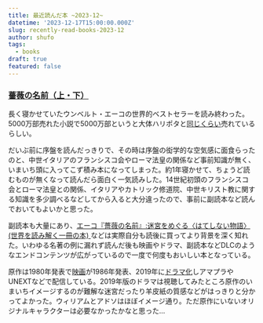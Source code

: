 ```yaml
---
title: 最近読んだ本 ~2023-12~
datetime: '2023-12-17T15:00:00.000Z'
slug: recently-read-books-2023-12
author: shufo
tags:
  - books
draft: true
featured: false
---
```


### [薔薇の名前（上・下）](https://ja.wikipedia.org/wiki/%E8%96%94%E8%96%87%E3%81%AE%E5%90%8D%E5%89%8D "")

長く寝かせていたウンベルト・エーコの世界的ベストセラーを読み終わった。5000万部売れた小説で5000万部というと大体ハリポタと[同じくらい](https://ja.wikipedia.org/wiki/%E3%83%99%E3%82%B9%E3%83%88%E3%82%BB%E3%83%A9%E3%83%BC%E6%9C%AC%E3%81%AE%E4%B8%80%E8%A6%A7 "")売れているらしい。

だいぶ前に序盤を読んだっきりで、その時は序盤の衒学的な空気感に面食らったのと、中世イタリアのフランシスコ会やローマ法皇の関係など事前知識が無く、いまいち頭に入ってこず積み本になってしまった。約1年寝かせて、ちょうど読むものが無くなって読んだら面白く一気読みした。14世紀初頭のフランシスコ会とローマ法皇との関係、イタリアやカトリック修道院、中世キリスト教に関する知識を多少調べるなどしてから入ると大分違ったので、事前に副読本など読んでおいてもよいかと思った。

副読本も大量にあり、[エーコ『薔薇の名前』:迷宮をめぐる〈はてしない物語〉 (世界を読み解く一冊の本) ](https://www.amazon.co.jp/%E3%82%A8%E3%83%BC%E3%82%B3%E3%80%8E%E8%96%94%E8%96%87%E3%81%AE%E5%90%8D%E5%89%8D%E3%80%8F-%E8%BF%B7%E5%AE%AE%E3%82%92%E3%82%81%E3%81%90%E3%82%8B%E3%80%88%E3%81%AF%E3%81%A6%E3%81%97%E3%81%AA%E3%81%84%E7%89%A9%E8%AA%9E%E3%80%89-%E4%B8%96%E7%95%8C%E3%82%92%E8%AA%AD%E3%81%BF%E8%A7%A3%E3%81%8F%E4%B8%80%E5%86%8A%E3%81%AE%E6%9C%AC-%E5%9B%B3%E5%B8%AB-%E5%AE%A3%E5%BF%A0/dp/4766425596 "")などは実際自分も読後に買ってより背景を深く知れた。いわゆる名著の例に漏れず読んだ後も映画やドラマ、副読本などDLCのようなエンドコンテンツが広がっているので一度で何度もおいしい本となっている。

原作は1980年発表で[映画](https://www.amazon.co.jp/%E8%96%94%E8%96%87%E3%81%AE%E5%90%8D%E5%89%8D%EF%BC%88%E5%AD%97%E5%B9%95%E7%89%88%EF%BC%89-%E3%82%B7%E3%83%A7%E3%83%BC%E3%83%B3%E3%83%BB%E3%82%B3%E3%83%8D%E3%83%AA%E3%83%BC/dp/B0871S1VXS "")が1986年発表、2019年に[ドラマ化](https://www.mystery.co.jp/programs/the_name_of_the_rose/ "")しアマプラやUNEXTなどで配信している。2019年版のドラマは視聴してみたところ原作のいまいちイメージするのが難解な迷宮だったり羊皮紙の質感などがはっきりと分かってよかった。ウィリアムとアドソはほぼイメージ通り。ただ原作にいないオリジナルキャラクターは必要なかったかなと思った…
